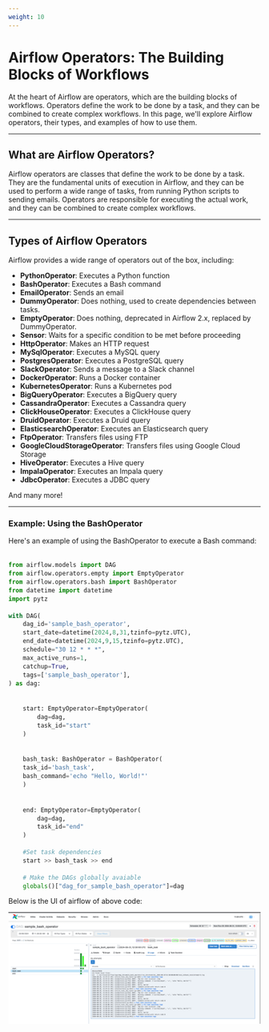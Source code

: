 ```yaml
---
weight: 10
---
```


# Airflow Operators: The Building Blocks of Workflows

 At the heart of Airflow are operators, which are the building blocks of workflows. Operators define the work to be done by a task, and they can be combined to create complex workflows. In this page, we'll explore Airflow operators, their types, and examples of how to use them.

-----------------------------

## What are Airflow Operators?
Airflow operators are classes that define the work to be done by a task. They are the fundamental units of execution in Airflow, and they can be used to perform a wide range of tasks, from running Python scripts to sending emails. Operators are responsible for executing the actual work, and they can be combined to create complex workflows.

-----------------------------


## Types of Airflow Operators

Airflow provides a wide range of operators out of the box, including:

* **PythonOperator**: Executes a Python function
* **BashOperator**: Executes a Bash command
* **EmailOperator**: Sends an email
* **DummyOperator**: Does nothing, used to create dependencies between tasks.
* **EmptyOperator**: Does nothing, deprecated in Airflow 2.x, replaced by DummyOperator.
* **Sensor**: Waits for a specific condition to be met before proceeding
* **HttpOperator**: Makes an HTTP request
* **MySqlOperator**: Executes a MySQL query
* **PostgresOperator**: Executes a PostgreSQL query
* **SlackOperator**: Sends a message to a Slack channel
* **DockerOperator**: Runs a Docker container
* **KubernetesOperator**: Runs a Kubernetes pod
* **BigQueryOperator**: Executes a BigQuery query
* **CassandraOperator**: Executes a Cassandra query
* **ClickHouseOperator**: Executes a ClickHouse query
* **DruidOperator**: Executes a Druid query
* **ElasticsearchOperator**: Executes an Elasticsearch query
* **FtpOperator**: Transfers files using FTP
* **GoogleCloudStorageOperator**: Transfers files using Google Cloud Storage
* **HiveOperator**: Executes a Hive query
* **ImpalaOperator**: Executes an Impala query
* **JdbcOperator**: Executes a JDBC query

And many more!

-----------------------------


### Example: Using the BashOperator

Here's an example of using the BashOperator to execute a Bash command:
```python

from airflow.models import DAG
from airflow.operators.empty import EmptyOperator
from airflow.operators.bash import BashOperator
from datetime import datetime
import pytz

with DAG(
    dag_id='sample_bash_operator',
    start_date=datetime(2024,8,31,tzinfo=pytz.UTC),
    end_date=datetime(2024,9,15,tzinfo=pytz.UTC),
    schedule="30 12 * * *",
    max_active_runs=1,
    catchup=True,
    tags=['sample_bash_operator'],
) as dag:
    
    
    start: EmptyOperator=EmptyOperator(
        dag=dag,
        task_id="start"
    )
    
    
    bash_task: BashOperator = BashOperator(
    task_id='bash_task',
    bash_command='echo "Hello, World!"'
    )
    
    
    end: EmptyOperator=EmptyOperator(
        dag=dag,
        task_id="end"
    )
    
    #Set task dependencies
    start >> bash_task >> end
    
    # Make the DAGs globally avaiable
    globals()["dag_for_sample_bash_operator"]=dag

```

Below is the UI of airflow of above code:

![Concept map](ui_bash_operator.png)
